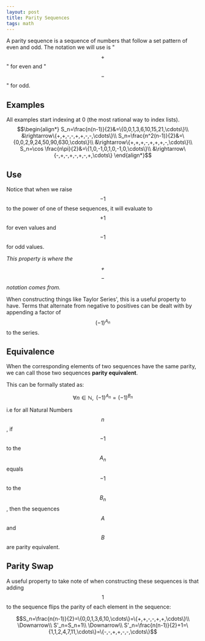 ```yaml
---
layout: post
title: Parity Sequences
tags: math
---
```

<!-- Thought about this when we had to find Taylor series' for certain sinusoidal functions and the terms had hard to capture patterns of negative/even terms. It is possible to capture this via more sinusoidal functions but I wanted a polynomial answer. I don't think there is a polynomial answer for the general case, and the 2 examples below are the extent of my findings. -->

A parity sequence is a sequence of numbers that follow a set pattern of even and odd. The notation we will use is "$$+$$" for even and "$$-$$" for odd.

## Examples
All examples start indexing at 0 (the most rational way to index lists).
$$\begin{align*}
S_n=\frac{n(n-1)}{2}&=\{0,0,1,3,6,10,15,21,\cdots\}\\
&\rightarrow\{+,+,-,-,+,+,-,-,\cdots\}\\
S_n=\frac{n^2(n-1)}{2}&=\{0,0,2,9,24,50,90,630,\cdots\}\\
&\rightarrow\{+,+,+,-,+,+,+,-,\cdots\}\\
S_n=\cos \frac{n\pi}{2}&=\{1,0,-1,0,1,0,-1,0,\cdots\}\\
&\rightarrow\{-,+,-,+,-,+,-,+,\cdots\}
\end{align*}$$

<!--more-->

## Use
Notice that when we raise $$-1$$ to the power of one of these sequences, it will evaluate to $$+1$$ for even values and $$-1$$ for odd values.

*This property is where the $$+$$ $$-$$ notation comes from.*

When constructing things like Taylor Series', this is a useful property to have. Terms that alternate from negative to positives can be dealt with by appending a factor of $$(-1)^{A_n}$$ to the series.

## Equivalence
When the corresponding elements of two sequences have the same parity, we can call those two sequences **parity equivalent**.

This can be formally stated as:

$$\forall n\in\mathbb{N},\text{ }(-1)^{A_n}=(-1)^{B_n}$$

i.e for all Natural Numbers $$n$$, if $$-1$$ to the $$A_n$$ equals $$-1$$ to the $$B_n$$, then the sequences $$A$$ and $$B$$ are parity equivalent.

## Parity Swap
A useful property to take note of when constructing these sequences is that adding $$1$$ to the sequence flips the parity of each element in the sequence:

$$S_n=\frac{n(n-1)}{2}=\{0,0,1,3,6,10,\cdots\}=\{+,+,-,-,+,+,\cdots\}\\
\Downarrow\\
S'_n=S_n+1\\
\Downarrow\\
S'_n=\frac{n(n-1)}{2}+1=\{1,1,2,4,7,11,\cdots\}=\{-,-,+,+,-,-,\cdots\}$$
